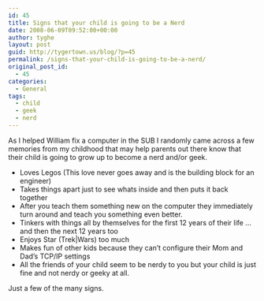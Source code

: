 ```yaml
---
id: 45
title: Signs that your child is going to be a Nerd
date: 2008-06-09T09:52:00+00:00
author: tyghe
layout: post
guid: http://tygertown.us/blog/?p=45
permalink: /signs-that-your-child-is-going-to-be-a-nerd/
original_post_id:
  - 45
categories:
  - General
tags:
  - child
  - geek
  - nerd
---
```

As I helped William fix a computer in the SUB I randomly came across a few memories from my childhood that may help parents out there know that their child is going to grow up to become a nerd and/or geek.

  * Loves Legos (This love never goes away and is the building block for an engineer)
  * Takes things apart just to see whats inside and then puts it back together
  * After you teach them something new on the computer they immediately turn around and teach you something even better.
  * Tinkers with things all by themselves for the first 12 years of their life &#8230; and then the next 12 years too
  * Enjoys Star (Trek|Wars) too much
  * Makes fun of other kids because they can&#8217;t configure their Mom and Dad&#8217;s TCP/IP settings
  * All the friends of your child seem to be nerdy to you but your child is just fine and not nerdy or geeky at all.

Just a few of the many signs.

